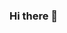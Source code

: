 ### Hi there 👋

<!--
**Tikvahf/Tikvahf** is a ✨ _special_ ✨ repository because its `README.md` (this file) appears on your GitHub profile.

Here are some ideas to get you started:

- 🔭 I’m currently working on in the reposity
- 🌱 I’m currently learning in Software Development
- 👯 I’m looking to collaborate on ...
- 🤔 I’m looking for help with Learning
- 💬 Ask me about 
- 📫 How to reach me
- 😄 Pronouns: nothing
- ⚡ Fun fact: ...
-->
